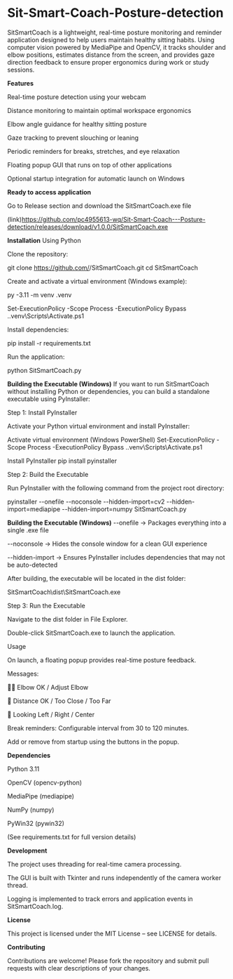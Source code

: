 # Sit-Smart-Coach-Posture-detection
SitSmartCoach is a lightweight, real-time posture monitoring and reminder application designed to help users maintain healthy sitting habits. Using computer vision powered by MediaPipe and OpenCV, it tracks shoulder and elbow positions, estimates distance from the screen, and provides gaze direction feedback to ensure proper ergonomics during work or study sessions.

**Features**

 Real-time posture detection using your webcam

 Distance monitoring to maintain optimal workspace ergonomics

 Elbow angle guidance for healthy sitting posture

 Gaze tracking to prevent slouching or leaning

 Periodic reminders for breaks, stretches, and eye relaxation

 Floating popup GUI that runs on top of other applications

 Optional startup integration for automatic launch on Windows

 **Ready to access application**
 
 Go to Release section and download the SitSmartCoach.exe file
 
 (link)https://github.com/pc4955613-wq/Sit-Smart-Coach---Posture-detection/releases/download/v1.0.0/SitSmartCoach.exe

**Installation**
Using Python

Clone the repository:

git clone https://github.com/<your-username>/SitSmartCoach.git
cd SitSmartCoach


Create and activate a virtual environment (Windows example):

py -3.11 -m venv .venv

Set-ExecutionPolicy -Scope Process -ExecutionPolicy Bypass
.\.venv\Scripts\Activate.ps1


Install dependencies:

pip install -r requirements.txt


Run the application:

python SitSmartCoach.py



**Building the Executable (Windows)**
If you want to run SitSmartCoach without installing Python or dependencies, you can build a standalone executable using PyInstaller:

Step 1: Install PyInstaller

Activate your Python virtual environment and install PyInstaller:

Activate virtual environment (Windows PowerShell)
Set-ExecutionPolicy -Scope Process -ExecutionPolicy Bypass
.\.venv\Scripts\Activate.ps1

Install PyInstaller
pip install pyinstaller

Step 2: Build the Executable

Run PyInstaller with the following command from the project root directory:

pyinstaller --onefile --noconsole --hidden-import=cv2 --hidden-import=mediapipe --hidden-import=numpy SitSmartCoach.py


**Building the Executable (Windows)**
--onefile → Packages everything into a single .exe file

--noconsole → Hides the console window for a clean GUI experience

--hidden-import → Ensures PyInstaller includes dependencies that may not be auto-detected

After building, the executable will be located in the dist folder:

SitSmartCoach\dist\SitSmartCoach.exe

Step 3: Run the Executable

Navigate to the dist folder in File Explorer.

Double-click SitSmartCoach.exe to launch the application.

Usage

On launch, a floating popup provides real-time posture feedback.

Messages:

🏋️‍♂️ Elbow OK / Adjust Elbow

📏 Distance OK / Too Close / Too Far

👀 Looking Left / Right / Center

Break reminders: Configurable interval from 30 to 120 minutes.

Add or remove from startup using the buttons in the popup.

**Dependencies**

Python 3.11

OpenCV (opencv-python)

MediaPipe (mediapipe)

NumPy (numpy)

PyWin32 (pywin32)

(See requirements.txt for full version details)

**Development**

The project uses threading for real-time camera processing.

The GUI is built with Tkinter and runs independently of the camera worker thread.

Logging is implemented to track errors and application events in SitSmartCoach.log.

**License**

This project is licensed under the MIT License – see LICENSE
 for details.

**Contributing**

Contributions are welcome! Please fork the repository and submit pull requests with clear descriptions of your changes.

